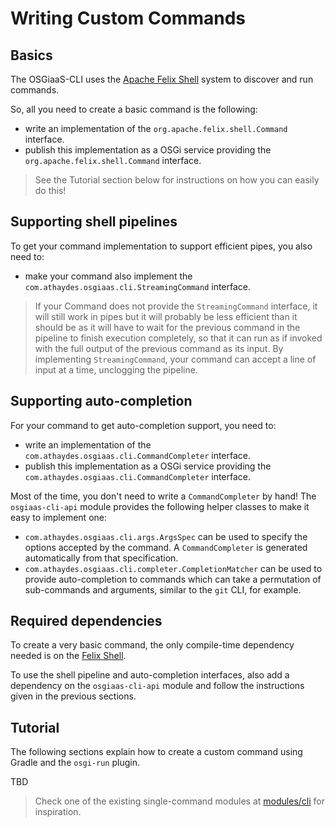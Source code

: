 # Writing Custom Commands

## Basics

The OSGiaaS-CLI uses the [Apache Felix Shell](http://felix.apache.org/documentation/subprojects/apache-felix-shell.html)
system to discover and run commands.

So, all you need to create a basic command is the following:

* write an implementation of the `org.apache.felix.shell.Command` interface.
* publish this implementation as a OSGi service providing the `org.apache.felix.shell.Command` interface.

> See the Tutorial section below for instructions on how you can easily do this!

## Supporting shell pipelines

To get your command implementation to support efficient pipes, you also need to:

* make your command also implement the `com.athaydes.osgiaas.cli.StreamingCommand` interface.

> If your Command does not provide the `StreamingCommand` interface, it will still work in pipes but it will probably
  be less efficient than it should be as it will have to wait for the previous command in the pipeline to finish execution
  completely, so that it can run as if invoked with the full output of the previous command as its input.
  By implementing `StreamingCommand`, your command can accept a line of input at a time, unclogging the pipeline.

## Supporting auto-completion

For your command to get auto-completion support, you need to:

* write an implementation of the `com.athaydes.osgiaas.cli.CommandCompleter` interface.
* publish this implementation as a OSGi service providing the `com.athaydes.osgiaas.cli.CommandCompleter` interface.

Most of the time, you don't need to write a `CommandCompleter` by hand! The `osgiaas-cli-api` module provides the
following helper classes to make it easy to implement one:

* `com.athaydes.osgiaas.cli.args.ArgsSpec` can be used to specify the options accepted by the command.
  A `CommandCompleter` is generated automatically from that specification.
* `com.athaydes.osgiaas.cli.completer.CompletionMatcher` can be used to provide auto-completion to commands which
  can take a permutation of sub-commands and arguments, similar to the `git` CLI, for example.

## Required dependencies

To create a very basic command, the only compile-time dependency needed is on the
[Felix Shell](http://search.maven.org/#search%7Cga%7C1%7Ca%3A%22org.apache.felix.shell%22).

To use the shell pipeline and auto-completion interfaces, also add a dependency on the `osgiaas-cli-api` module
and follow the instructions given in the previous sections.

## Tutorial

The following sections explain how to create a custom command using Gradle and the `osgi-run` plugin.

TBD

> Check one of the existing single-command modules at [modules/cli](../../modules/cli) for inspiration.
